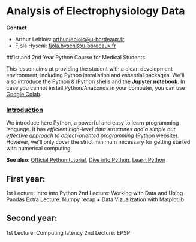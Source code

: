 # Analysis of Electrophysiology Data

**Contact**
- Arthur Leblois:  arthur.leblois@u-bordeaux.fr
- Fjola Hyseni: fjola.hyseni@u-bordeaux.fr


##1st and 2nd Year Python Course for Medical Students

This lesson aims at providing the student with a clean development environment,
including Python installation and essential packages. We'll also introduce the 
Python & IPython shells and the **Jupyter notebook**.
In case you cannot install Python/Anaconda in your computer, you can use [Google Colab](https://colab.research.google.com/notebooks/basic_features_overview.ipynb). 

### [Introduction](lessons/programming/02-introduction.md)

We introduce here Python, a powerful and easy to learn programming language. It
has *efficient high-level data structures and a simple but effective approach
to object-oriented programming* (Python website). However, we'll only
cover the strict minimum necessary for getting started with numerical computing.

**See also**: [Official Python tutorial](https://docs.python.org/tutorial), 
[Dive into Python](https://diveintopython3.problemsolving.io/),
[Learn Python](https://www.learnpython.org/)
<br/>

## First year:
1st Lecture: Intro into Python
2nd Lecture: Working with Data and Using Pandas
Extra Lecture: Numpy recap + Data Vizualization with Matplotlib

## Second year:
1st Lecture: Computing  latency
2nd Lecture: EPSP

